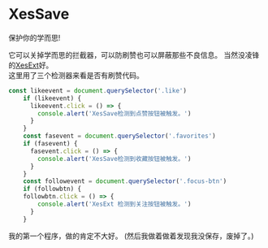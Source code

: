 # XesSave
保护你的学而思!

它可以关掉学而思的拦截器，可以防刷赞也可以屏蔽那些不良信息。
当然没凌锋的[XesExt](https://github.com/FurryR/XesExt)好。   
这里用了三个检测器来看是否有刷赞代码。

```javascript
const likeevent = document.querySelector('.like')
    if (likeevent) {
      likeevent.click = () => {
        console.alert('XesSave检测到点赞按钮被触发。')
      }
    }
    const fasevent = document.querySelector('.favorites')
    if (fasevent) {
      fasevent.click = () => {
        console.alert('XesSave检测到收藏按钮被触发。')
      }
    }
    const followevent = document.querySelector('.focus-btn')
    if (followbtn) {
    followbtn.click = () => {
        console.alert('XesExt 检测到关注按钮被触发。')
      }
    }
```

我的第一个程序，做的肯定不大好。
(然后我做着做着发现我没保存，废掉了。)
